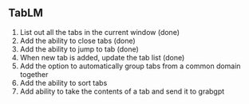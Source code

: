 ## TabLM


1. List out all the tabs in the current window (done)
2. Add the ability to close tabs (done)
3. Add the ability to jump to tab (done)
7. When new tab is added, update the tab list (done)
4. Add the option to automatically group tabs from a common domain together
5. Add the ability to sort tabs 
6. Add ability to take the contents of a tab and send it to grabgpt